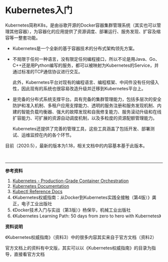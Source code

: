 # Kubernetes入门

Kubernetes简称K8s，是由谷歌开源的Docker容器集群管理系统（其实也可以管理其他容器），为容器化的应用提供了资源调度、部署运行、服务发现、扩容及缩容等一整套功能。

* Kubernetes是一个全新的基于容器技术的分布式架构领先方案。

* 不局限于任何一种语言，没有限定任何编程接口，所以不论是用Java、Go、C++还是用Python编写的服务，都可以被映射为Kubernetes的Service，并通过标准的TCP通信协议进行交互。

  此外，Kubernetes平台对现有的编程语言、编程框架、中间件没有任何侵入性，因此现有的系统也很容易改造升级并迁移到Kubernetes平台上。

* 是完备的分布式系统支撑平台。具有完备的集群管理能力，包括多层次的安全防护和准入机制、多租户应用支撑能力、透明的服务注册和服务发现机制、内建的智能负载均衡器、强大的故障发现和自我修复能力、服务滚动升级和在线扩容能力、可扩展的资源自动调度机制，以及多粒度的资源配额管理能力。

  Kubernetes还提供了完善的管理工具，这些工具涵盖了包括开发、部署测试、运维监控在内的各个环节。

目前（2020.5），最新的版本为1.18，相关文档中的内容基本基于此版本。

<br>

---

**参考资料**

1. [Kubernetes - Production-Grade Container Orchestration](https://kubernetes.io/)
2. [Kubernetes Documentation](https://kubernetes.io/docs/home/)
3. [Kubectl Reference Docs](https://kubernetes.io/docs/reference/generated/kubectl/kubectl-commands)
4. 《Kubernetes权威指南：从Docker到Kubernetes实践全接触（第4版）》龚正，电子工业出版社
5. 《Docker技术入门与实战（第3版）》杨保华，机械工业出版社
6. 《Kubernetes Learning Path: 50 days from zero to hero with Kubernetes》

**资料说明**

《Kubernetes权威指南》（资料3）中的很多内容其实来自于官方文档（资料2）

官方文档上的资料有中文版，其实可以以《Kubernetes权威指南》的目录为指导，直接看官方文档